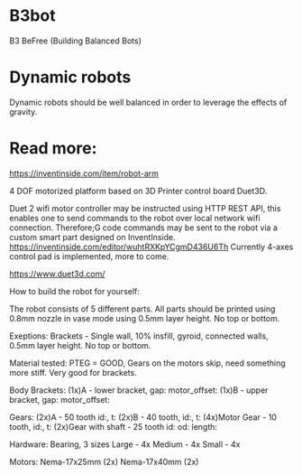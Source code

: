 # B3bot
B3 BeFree (Building Balanced Bots)

# Dynamic robots
Dynamic robots should be well balanced in order to leverage the effects of gravity.

# Read more:
https://inventinside.com/item/robot-arm

4 DOF motorized platform based on 3D Printer control board Duet3D. 

Duet 2 wifi motor controller may be instructed using HTTP REST API, this enables one to send commands to the robot over local network wifi connection. 
Therefore;G code commands may be sent to the robot via a custom smart part designed on InventInside.
https://inventinside.com/editor/wuhtRXKpYCgmD436U6Th
Currently 4-axes control pad is implemented, more to come. 

https://www.duet3d.com/

How to build the robot for yourself:

The robot consists of 5 different parts. All parts should be printed using 0.8mm nozzle in vase mode using 0.5mm layer height. 
No top or bottom.

Exeptions:
Brackets - Single wall, 10% insfill, gyroid, connected walls, 0.5mm layer height. No top or bottom.

Material tested:
PTEG = GOOD, Gears on the motors skip, need something more stiff. Very good for brackets.

Body Brackets:
(1x)A - lower bracket,  gap: motor_offset:
(1x)B - upper bracket,  gap: motor_offset:

Gears:
(2x)A - 50 tooth id:, t:
(2x)B - 40 tooth, id:, t:
(4x)Motor Gear - 10 tooth, id:, t:
(2x)Gear with shaft - 25 tooth id: od: length:

Hardware:
Bearing, 3 sizes
Large - 4x
Medium - 4x
Small - 4x

Motors:
Nema-17x25mm (2x)
Nema-17x40mm (2x)

